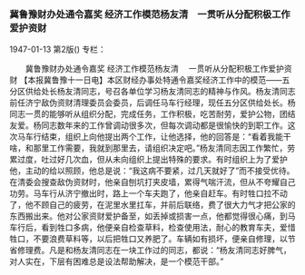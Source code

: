 ### 冀鲁豫财办处通令嘉奖  经济工作模范杨友清　一贯听从分配积极工作爱护资财

1947-01-13
第2版()
专栏：

　　冀鲁豫财办处通令嘉奖
    经济工作模范杨友清
  　一贯听从分配积极工作爱护资财
    【本报冀鲁豫十一日电】本区财经办事处特通令嘉奖经济工作中的模范——五分区供给处长杨友清同志，号召各单位学习杨友清同志的精神与作风。杨友清同志前任济宁敌伪资财清理委员会委员，后调任马车行经理，现任五分区供给处长。杨同志一贯的能够听从组织分配，完成任务，工作积极，吃苦耐劳，爱护公物，团结友爱。杨同志数年来的工作曾调动很多次，但每次调动都是很愉快的到职工作。这次马车行结束，组织上向他提出两个工作，让他选择，他的回答是：“看着我能干啥，和那里工作需要，我就到那里去，请组织决定吧。”杨友清同志因工作繁忙，劳累过度，吐过好几次血，但从未向组织上提出特殊的要求。有时组织上为了爱护他，主动的给以照顾，他总是说：“我这病不要紧，过几天就好了”而不接受优待。在清委会搜查敌伪资财时，他亲自刨坑打夹皮墙，累得气喘汗流，但从不夸耀自己功劳。马车行从济宁撤出时，路上一个车夫跑了，他亲自赶车。有时牲口拉不动了，他不顾自己的疲劳，在泥里水里扛车，并前后联络，费了很大力气才把公家的东西搬出来。他对公家资财爱护备至，如丢掉或损害一点，他都觉得很心痛，到马车行后，看到牲口多病，他便亲自检查草料，检查使用法，耐心的教育车夫，爱惜牲口，不要浪费草料等，以后把牲口又养肥了。车辆如有损坏，便亲自修理，以节省修理费。凡是和杨友清同志在一块工作过的同志，都说：“杨友清同志好脾气，对人实在，下层有困难总是设法帮助解决，是一个模范干部。”
